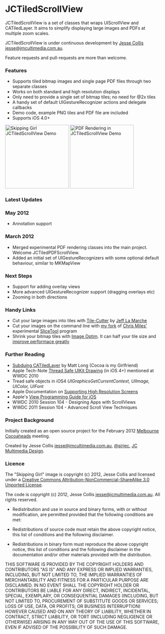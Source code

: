 # JCTiledScrollView

JCTiledScrollView is a set of classes that wraps UIScrollView and CATiledLayer. It aims to simplify displaying large images and PDFs at multiple zoom scales.

JCTiledScrollView is under continuous development by [Jesse Collis][3] <jesse@jmcultimedia.com.au>.

Feature requests and pull-requests are more than welcome.

### Features

 * Supports tiled bitmap images and single page PDF files through two separate classes
 * Works on both standard and high resolution displays
 * Only need to provide a single set of bitmap tiles; no need for @2x tiles
 * A handy set of default UIGestureRecognizer actions and delegate callbacks
 * Demo code, example PNG tiles and PDF file are included
 * Supports iOS 4.0+

<img src="https://github.com/jessedc/JCTiledScrollView/raw/master/Demo/JCTiledViewDemo.png" alt="Skipping Girl JCTiledScrollView Demo" width="206" style="width:206px;"/>
<img src="https://github.com/jessedc/JCTiledScrollView/raw/master/Demo/JCTiledViewDemo2.png" alt="PDF Rendering in JCTiledScrollView Demo" width="206" style="width:206px;"/>

### Latest Updates

### May 2012
  * Annotation support

### March 2012
  * Merged experimental PDF rendering classes into the main project. Welcome JCTiledPDFScrollView.
  * Added an initial set of UIGestureRecognizers with some optional default behaviour, similar to MKMapView

### Next Steps

 * Support for adding overlay views
 * More advanced UIGestureRecognizer support (dragging overlays etc)
 * Zooming in both directions

### Handy Links
 * Cut your large images into tiles with [Tile-Cutter][5] by [Jeff La Marche][6]
 * Cut your images on the command line with [my fork][12] of [Chris Miles'][13] experimental [SliceTool][12] program
 * Shrink your bitmap tiles with [Image Optim][14]. It can half your tile size and [improve performace greatly][15]

### Further Reading
  * [Subduing CATiledLayer][9] by Matt Long (Cocoa is my Girlfriend)
  * Apple Tech-Note [Thread Safe UIKit Drawing][7] (in iOS 4+)  mentioned at WWDC 2010
  * Tread safe objects in iOS4 _UIGraphicsGetCurrentContext, UIImage, UIColor, UIFont_
  * Apple Documentation on [Supporting High Resolution Screens][8]
  * Apple's [View Programming Guide for iOS][10]
  * WWDC 2010 Session 104 - Designing Apps with ScrollViews
  * WWDC 2011 Session 104 - Advanced Scroll View Techniques

### Project Background

Initially created as an open source project for the February 2012 [Melbourne Cocoaheads][4] meeting.

Created by Jesse Collis <jesse@jmcultimedia.com.au>, [@sirjec][3], [JC Multimedia Design][2].

### Licence

The "Skipping Girl" image is copyright (c) 2012, Jesse Collis and licensed under a [Creative Commons Attribution-NonCommercial-ShareAlike 3.0 Unported License][1].

The code is copyright (c) 2012, Jesse Collis <jesse@jcmultimedia.com.au>.
All rights reserved.

* Redistribution and use in source and binary forms, with or without 
 modification, are permitted provided that the following conditions are met:

* Redistributions of source code must retain the above copyright 
 notice, this list of conditions and the following disclaimer.

* Redistributions in binary form must reproduce the above copyright 
 notice, this list of conditions and the following disclaimer in the 
 documentation and/or other materials provided with the distribution.

THIS SOFTWARE IS PROVIDED BY THE COPYRIGHT HOLDERS AND CONTRIBUTORS "AS IS" AND 
ANY EXPRESS OR IMPLIED WARRANTIES, INCLUDING, BUT NOT LIMITED TO, THE IMPLIED 
WARRANTIES OF MERCHANTABILITY AND FITNESS FOR A PARTICULAR PURPOSE ARE 
DISCLAIMED. IN NO EVENT SHALL THE COPYRIGHT HOLDER OR CONTRIBUTORS BE LIABLE FOR ANY 
DIRECT, INDIRECT, INCIDENTAL, SPECIAL, EXEMPLARY, OR CONSEQUENTIAL DAMAGES 
(INCLUDING, BUT NOT LIMITED TO, PROCUREMENT OF SUBSTITUTE GOODS OR SERVICES; 
LOSS OF USE, DATA, OR PROFITS; OR BUSINESS INTERRUPTION) HOWEVER CAUSED AND 
ON ANY THEORY OF LIABILITY, WHETHER IN CONTRACT, STRICT LIABILITY, OR TORT 
(INCLUDING NEGLIGENCE OR OTHERWISE) ARISING IN ANY WAY OUT OF THE USE OF THIS 
SOFTWARE, EVEN IF ADVISED OF THE POSSIBILITY OF SUCH DAMAGE.

[1]: http://creativecommons.org/licenses/by-nc-sa/3.0/ "Creative Commons Attribution-NonCommercial-ShareAlike 3.0 Unported License"
[2]: http://jcmultimedia.com.au/ "JC Multimedia Design"
[3]: http://twitter.com/sirjec/ "@sirjec on Twitter"
[4]: http://www.melbournecocoaheads.com/ "Melbourne Cocoaheads"
[5]: https://github.com/jlamarche/Tile-Cutter "Tile-Cutter"
[6]: http://iphonedevelopment.blogspot.com/ "iPhone Development.blogspot.com"
[7]: https://developer.apple.com/library/ios/#qa/qa1637/_index.html "Thread Safe UIKit Drawing"
[8]: https://developer.apple.com/library/ios/#documentation/2DDrawing/Conceptual/DrawingPrintingiOS/SupportingHiResScreens/SupportingHiResScreens.html "Supporting High Resolution Screens"
[9]: http://www.cimgf.com/2011/03/01/subduing-catiledlayer/ "Subduing CATiledLayer on Cocoa Is My Girlfriend"
[10]: https://developer.apple.com/library/ios/documentation/WindowsViews/Conceptual/ViewPG_iPhoneOS/WindowsandViews/WindowsandViews.html#//apple_ref/doc/uid/TP40009503-CH2-SW1 "View Programming Guide for iOS - View and Window Architecture"
[11]: https://github.com/jessedc/JCTiledScrollView/tree/pdf-experimental "JCTiledView - Experimental PDF branch"
[12]: https://github.com/jessedc/SliceTool "jessedc's fork of SliceTool on github"
[13]: https://github.com/chrismiles/SliceTool "Chris Miles' SliceTool on github"
[14]: http://imageoptim.com "Image Optim"
[15]: http://imageoptim.com/tweetbot.html "Image Optim Case study: Tweetbot for iPad"
